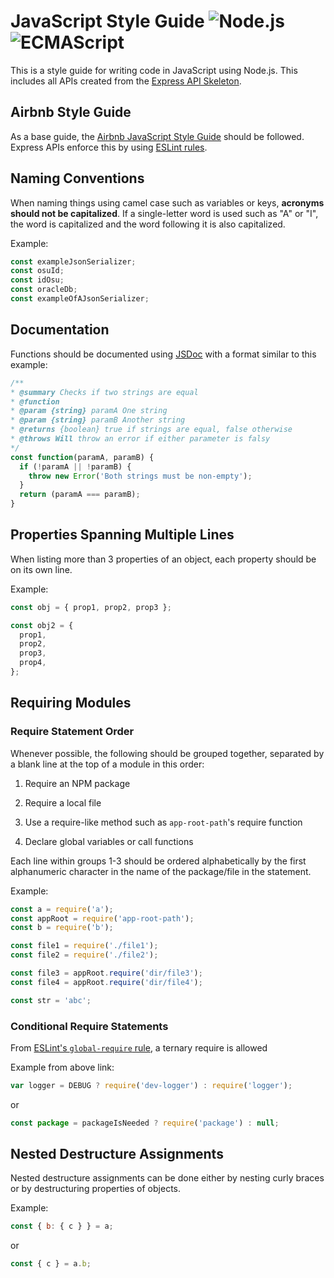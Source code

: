 # JavaScript Style Guide ![Node.js](https://img.shields.io/badge/Node.js-10-brightgreen.svg) ![ECMAScript](https://img.shields.io/badge/ECMAScript-6-yellow.svg)

This is a style guide for writing code in JavaScript using Node.js. This includes all APIs created from the
[Express API Skeleton](https://github.com/osu-mist/express-api-skeleton).

## Airbnb Style Guide

As a base guide, the [Airbnb JavaScript Style Guide](https://github.com/airbnb/javascript) should be followed. Express
APIs enforce this by using [ESLint rules](https://github.com/osu-mist/express-api-skeleton/blob/master/.eslintrc.yml).

## Naming Conventions

When naming things using camel case such as variables or keys, **acronyms should not be capitalized**. If a single-letter
word is used such as "A" or "I", the word is capitalized and the word following it is also capitalized.

Example:

```js
const exampleJsonSerializer;
const osuId;
const idOsu;
const oracleDb;
const exampleOfAJsonSerializer;
```

## Documentation

Functions should be documented using [JSDoc](http://usejsdoc.org/) with a format similar to this example:

```js
/**
* @summary Checks if two strings are equal
* @function
* @param {string} paramA One string
* @param {string} paramB Another string
* @returns {boolean} true if strings are equal, false otherwise
* @throws Will throw an error if either parameter is falsy
*/
const function(paramA, paramB) {
  if (!paramA || !paramB) {
    throw new Error('Both strings must be non-empty');
  }
  return (paramA === paramB);
}
```

## Properties Spanning Multiple Lines

When listing more than 3 properties of an object, each property should be on its own line.

Example:

```js
const obj = { prop1, prop2, prop3 };

const obj2 = {
  prop1,
  prop2,
  prop3,
  prop4,
};
```

## Requiring Modules

### Require Statement Order

Whenever possible, the following should be grouped together, separated by a blank line at the top of a module in this
order:

1. Require an NPM package

2. Require a local file

3. Use a require-like method such as `app-root-path`'s require function

4. Declare global variables or call functions

Each line within groups 1-3 should be ordered alphabetically by the first alphanumeric character in the name of the
package/file in the statement.

Example:

```js
const a = require('a');
const appRoot = require('app-root-path');
const b = require('b');

const file1 = require('./file1');
const file2 = require('./file2');

const file3 = appRoot.require('dir/file3');
const file4 = appRoot.require('dir/file4');

const str = 'abc';
```

### Conditional Require Statements

From [ESLint's `global-require` rule](https://eslint.org/docs/rules/global-require#rule-details), a ternary require is allowed

Example from above link:

```js
var logger = DEBUG ? require('dev-logger') : require('logger');
```

or

```js
const package = packageIsNeeded ? require('package') : null;
```

## Nested Destructure Assignments

Nested destructure assignments can be done either by nesting curly braces or by destructuring properties of objects.

Example:

```js
const { b: { c } } = a;
```

or

```js
const { c } = a.b;
```
